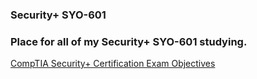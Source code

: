 ### Security+ SYO-601

### Place for all of my Security+ SYO-601 studying.

[CompTIA Security+ Certification Exam Objectives](https://www.comptia.jp/pdf/CompTIA%20Security+%20SY0-601%20Exam%20Objectives%20(3.0).pdf)
